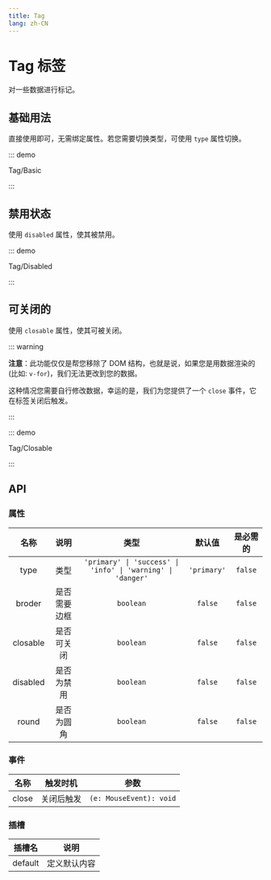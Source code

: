 ```yaml
---
title: Tag
lang: zh-CN
---
```


# Tag 标签

对一些数据进行标记。

## 基础用法

直接使用即可，无需绑定属性。若您需要切换类型，可使用 `type` 属性切换。

::: demo

Tag/Basic

:::

## 禁用状态

使用 `disabled` 属性，使其被禁用。

::: demo

Tag/Disabled

:::

## 可关闭的

使用 `closable` 属性，使其可被关闭。

::: warning

**注意**：此功能仅仅是帮您移除了 DOM 结构，也就是说，如果您是用数据渲染的(比如: `v-for`)，我们无法更改到您的数据。

这种情况您需要自行修改数据，幸运的是，我们为您提供了一个 `close` 事件，它在标签关闭后触发。

:::

::: demo

Tag/Closable

:::


## API

### 属性

| 名称 | 说明 | 类型 | 默认值 | 是必需的 |
| :---: | :---: | :---: | :---: | :---: |
| type | 类型 | `'primary' \| 'success' \| 'info' \| 'warning' \| 'danger'` | `'primary'` | `false` |
| broder | 是否需要边框 | `boolean` | `false` | `false` |
| closable | 是否可关闭 | `boolean` | `false` | `false` |
| disabled | 是否为禁用 | `boolean` | `false` | `false` |
| round | 是否为圆角 | `boolean` | `false` | `false` |

### 事件

| 名称 | 触发时机 | 参数 |
| :---: | :---: | :---: |
| close | 关闭后触发 | `(e: MouseEvent): void` |

### 插槽

| 插槽名 | 说明 |
| :---: | :---: |
| default | 定义默认内容 |
